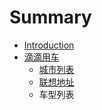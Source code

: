 # Summary

* [Introduction](README.md)
* [滴滴用车](chapter1.md)
   * [城市列表](cheng_shi_lie_biao.md)
   * [联想地址](de_dao_de.md)
   * 车型列表

